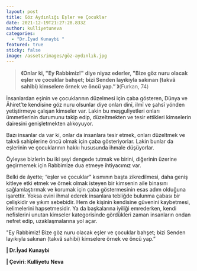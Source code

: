 ```yaml
---
layout: post
title: Göz Aydınlığı Eşler ve Çocuklar
date: 2021-12-19T21:27:28.833Z
author: kulliyetuneva
categories:
  - "Dr.İyad Kunaybi "
featured: true
sticky: false
image: /assets/images/göz-aydınlık.jpg
---
```

<!--StartFragment-->

> **《Onlar ki, "Ey Rabbimiz!" diye niyaz ederler, "Bize göz nuru olacak eşler ve çocuklar bahşet; bizi Senden layıkıyla sakınan (takvâ sahibi) kimselere örnek ve öncü yap.” 》**(Furkan, 74)

İnsanlardan eşinin ve çocuklarının düzelmesi için çaba gösteren, Dünya ve Âhiret’te kendisine göz nuru olsunlar diye onları dinî, ilmî ve şahsî yönden yetiştirmeye çalışan kimseler var. Lakin bu meşguliyetleri onları ümmetlerinin durumunu takip edip, düzeltmekten ve tesir ettikleri kimselerin dairesini genişletmekten alıkoyuyor.

Bazı insanlar da var ki, onlar da insanlara tesir etmek, onları düzeltmek ve takvâ sahiplerine öncü olmak için çaba gösteriyorlar. Lakin bunlar da eşlerinin ve çocuklarının hakkı hususunda ihmale düşüyorlar.

Öyleyse bizlerin bu iki şeyi dengede tutmak ve birini, diğerinin üzerine geçirmemek için Rabbimize dua etmeye ihtiyacımız var.

Belki de âyette; “eşler ve çocuklar” kısmının başta zikredilmesi, daha geniş kitleye etki etmek ve örnek olmak isteyen bir kimsenin aile binasını sağlamlaştırmak ve korumak için çaba göstermesinin esas adım olduğuna işarettir. Yoksa evini ihmal ederek insanlara tebliğde bulunma çabası bir çelişkidir ve yıkım sebebidir. Hem de kişinin kendisine güvenini kaybetmesi, kelimelerini hapsetmesidir. Ya da başkalarına iyiliği emrederken, kendi nefislerini unutan kimseler kategorisinde gördükleri zaman insanların ondan nefret edip, uzaklaşmalarına yol açar.

"Ey Rabbimiz! Bize göz nuru olacak eşler ve çocuklar bahşet; bizi Senden layıkıyla sakınan (takvâ sahibi) kimselere örnek ve öncü yap.”

**\| Dr.İyad Kunaybi**

**\| Çeviri: Kulliyetu Neva**

<!--EndFragment-->